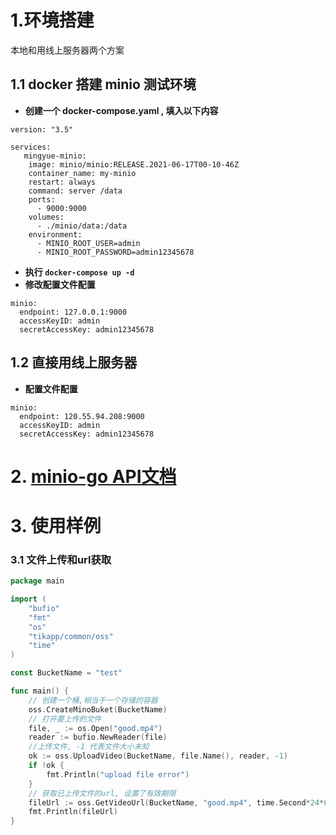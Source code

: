 # 1.环境搭建

本地和用线上服务器两个方案
## 1.1 docker 搭建 minio 测试环境
- **创建一个 docker-compose.yaml , 填入以下内容**
```
version: "3.5"

services:
   mingyue-minio:
    image: minio/minio:RELEASE.2021-06-17T00-10-46Z
    container_name: my-minio
    restart: always
    command: server /data
    ports:
      - 9000:9000
    volumes:
      - ./minio/data:/data
    environment:
      - MINIO_ROOT_USER=admin
      - MINIO_ROOT_PASSWORD=admin12345678
```

- **执行 `docker-compose up -d`**
- **修改配置文件配置**

```
minio:
  endpoint: 127.0.0.1:9000
  accessKeyID: admin
  secretAccessKey: admin12345678
```


## 1.2 直接用线上服务器 
- **配置文件配置**
```
minio:
  endpoint: 120.55.94.208:9000
  accessKeyID: admin
  secretAccessKey: admin12345678
```

# 2. [minio-go API文档](http://docs.minio.org.cn/docs/master/golang-client-api-reference#PutObject)

# 3. 使用样例
###  3.1 文件上传和url获取
```go
package main

import (
	"bufio"
	"fmt"
	"os"
	"tikapp/common/oss"
	"time"
)

const BucketName = "test"

func main() {
	// 创建一个桶,相当于一个存储的容器
	oss.CreateMinoBuket(BucketName)
	// 打开要上传的文件
	file, _ := os.Open("good.mp4")
	reader := bufio.NewReader(file)
	//上传文件, -1 代表文件大小未知
	ok := oss.UploadVideo(BucketName, file.Name(), reader, -1)
	if !ok {
		fmt.Println("upload file error")
	}
	// 获取已上传文件的url, 设置了有效期限
	fileUrl := oss.GetVideoUrl(BucketName, "good.mp4", time.Second*24*60*60)
	fmt.Println(fileUrl)
}
```